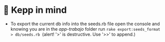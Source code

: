 #  :loudspeaker: Kepp in mind

* To export the current db info into the seeds.rb file open the console and knowing you are in the _app-trabajo_ folder run `rake export:seeds_format > db/seeds.rb `(alert! '>' is destructive. Use '>>' to append.)
